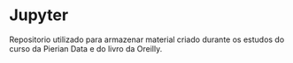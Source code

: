 # Jupyter
Repositorio utilizado para armazenar material criado durante os estudos do curso da Pierian Data e do livro da 
Oreilly.
